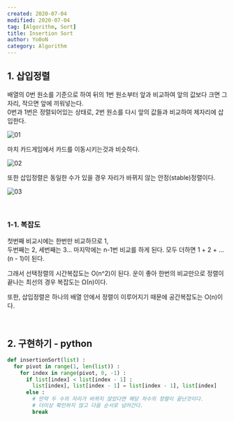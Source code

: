 ```yaml
---
created: 2020-07-04
modified: 2020-07-04
tag: [Algorithm, Sort]
title: Insertion Sort
author: Yo0oN
category: Algorithm
---
```


## 1. 삽입정렬

배열의 0번 원소를 기준으로 하여 뒤의 1번 원소부터 앞과 비교하여 앞의 값보다 크면 그자리, 작으면 앞에 끼워넣는다.<br>
0번과 1번은 정렬되어있는 상태로, 2번 원소를 다시 앞의 값들과 비교하여 제자리에 삽입한다.

![01](https://user-images.githubusercontent.com/53729311/180646266-0db234d1-1e73-4f50-9725-08f1c14cbb38.gif)

마치 카드게임에서 카드를 이동시키는것과 비슷하다.

![02](https://user-images.githubusercontent.com/53729311/180646268-69642f16-0c28-451d-8cc5-031c9031d9eb.png)

또한 삽입정렬은 동일한 수가 있을 경우 자리가 바뀌지 않는 안정(stable)정렬이다.

![03](https://user-images.githubusercontent.com/53729311/180646270-1755224f-7504-41b7-82c2-39504ad6c7bc.jpg)

<br>

### 1-1. 복잡도

첫번째 비교시에는 한번만 비교하므로 1,<br>
두번째는 2, 세번째는 3... 마지막에는 n-1번 비교를 하게 된다.
모두 더하면 1 + 2 + ...(n - 1)이 된다.

그래서 선택정렬의 시간복잡도는 O(n^2)이 된다.
운이 좋아 한번의 비교만으로 정렬이 끝나는 최선의 경우 복잡도는 Ω(n)이다.

또한, 삽입정렬은 하나의 배열 안에서 정렬이 이루어지기 때문에 공간복잡도는 O(n)이다.

<br>

## 2. 구현하기 - python

```python
def insertionSort(list) :
  for pivot in range(1, len(list)) :
    for index in range(pivot, 0, -1) :
      if list[index] < list[index - 1] :
        list[index], list[index - 1] = list[index - 1], list[index]
      else :
        # 만약 두 수의 자리가 바뀌지 않았다면 해당 차수의 정렬이 끝난것이다.
        # 더이상 확인하지 않고 다음 순서로 넘어간다.
        break
```
